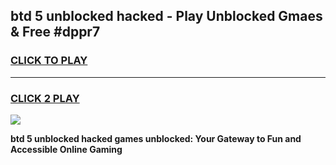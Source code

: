 
## btd 5 unblocked hacked - Play Unblocked Gmaes & Free #dppr7
<h3>
<a href="https://news.freeplayer.one?title=btd_5_unblocked_hacked&ref=03M">CLICK TO PLAY</a></h3>
<hr>

<h3>
<a href="https://news.freeplayer.one?title=btd_5_unblocked_hacked&ref=03M">CLICK 2 PLAY</a>
  
</h3>

<a href="https://news.freeplayer.one?title=btd_5_unblocked_hacked&ref=03M"><img src="https://clearcache.store/games.png"></a>


**btd 5 unblocked hacked games unblocked: Your Gateway to Fun and Accessible Online Gaming**
